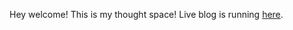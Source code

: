<!-- - To run locally, `bundle exec jekyll serve` -->

Hey welcome! This is my thought space! Live blog is running [here](https://samuelwjlee.github.io).
